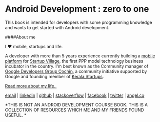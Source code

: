 Android Development : zero to  one
=======


This book is intended for developers with some programming knowledge and wants to get started with Android development. 



####About me 

I ♥ mobile, startups and life.

A developer with more than 5 years experience currently building a [mobile platform](http://www.svlabs.in/) for [Startup Village](http://www.startupvillage.in/), the first PPP model technology business incubator in the country. I'm best known as the Community manager of [Google Developers Group Cochin](https://developers.google.com/groups/chapter/106046004645175854179/), a community initiative supported by Google and founding member of [Kerala Startups](http://keralastartups.org/team.php).

[Read more about my life..](https://medium.com/@cod3boy/why-the-decision-not-to-commit-suicide-was-the-best-decision-my-life-79442d5cd9dd)

[email](mailto:sn@sanjy.co) | [linkedin](https://www.linkedin.com/in/cod3boy) | [github](https://github.com/cod3boy) | [stackoverflow](http://stackoverflow.com/users/977676/cod3boy) | [facebook](https://www.facebook.com/COD3BOY) | [twitter](https://twitter.com/cod3boy) | [angel.co](https://angel.co/cod3boy)

*THIS IS NOT AN ANDROID DEVELOPMENT COURSE BOOK. THIS IS A COLLECTION OF RESOURCES WHICH ME AND MY FRIENDS FOUND USEFUL. *